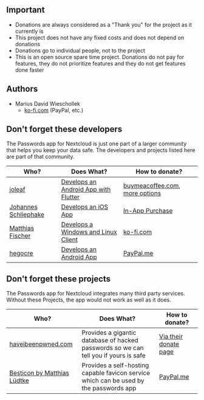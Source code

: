 ## Important
- Donations are always considered as a "Thank you" for the project as it currently is
- This project does not have any fixed costs and does not depend on donations
- Donations go to individual people, not to the project
- This is an open source spare time project. Donations do not pay for features, they do not prioritize features and they do not get features done faster

## Authors
- Marius David Wieschollek
  - [ko-fi.com](https://ko-fi.com/mariusdavid) (PayPal, etc.)

## Don't forget these developers
The Passwords app for Nextcloud is just one part of a larger community that helps you keep your data safe.
The developers and projects listed here are part of that community.

| Who?                                                            | Does What?                                                                                | How to donate?                                                                                                             |
|-----------------------------------------------------------------|-------------------------------------------------------------------------------------------|----------------------------------------------------------------------------------------------------------------------------|
| [joleaf](https://gitlab.com/joleaf)                             | [Develops an Android App with Flutter](https://gitlab.com/joleaf/nc-passwords-app)        | [buymeacoffee.com](https://www.buymeacoffee.com/joleaf), [more options](https://gitlab.com/joleaf/nc-passwords-app#donate) |
| [Johannes Schliephake](https://github.com/johannes-schliephake) | [Develops an iOS App](https://github.com/johannes-schliephake/nextcloud-passwords-ios)    | [In-App Purchase](https://apps.apple.com/app/id1546212226)                                                                 |
| [Matthias Fischer](https://gitlab.com/j0chn)                    | [Develops a Windows and Linux Client](https://gitlab.com/j0chn/nextcloud_password_client) | [ko-fi.com](https://ko-fi.com/j0chn)                                                                                       |
| [hegocre](https://github.com/hegocre/)                          | [Develops an Android App](https://github.com/hegocre/NextcloudPasswords/)                 | [PayPal.me](https://paypal.me/hegocre)                                                                                     |

## Don't forget these projects
The Passwords app for Nextcloud integrates many third party services.
Without these Projects, the app would not work as well as it does.

| Who?                                                           | Does What?                                                                             | How to donate?                                             |
|----------------------------------------------------------------|----------------------------------------------------------------------------------------|------------------------------------------------------------|
| [haveibeenpwned.com](https://haveibeenpwned.com/About)         | Provides a gigantic database of hacked passwords so we can tell you if yours is safe   | [Via their donate page](https://haveibeenpwned.com/Donate) |
| [Besticon by Matthias Lüdtke](https://github.com/mat/besticon) | Provides a self-hosting capable favicon service which can be used by the passwords app | [PayPal.me](https://paypal.me/matthiasluedtke)             |